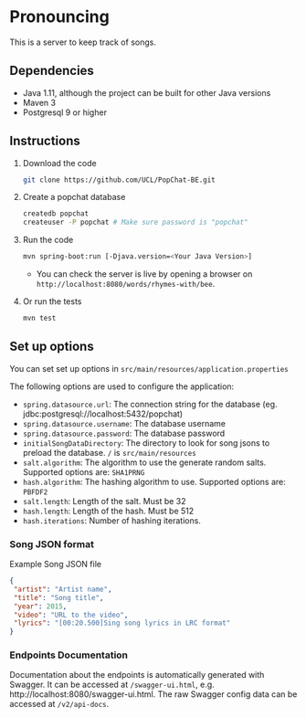 # Pronouncing

This is a server to keep track of songs.


## Dependencies

* Java 1.11, although the project can be built for other Java versions
* Maven 3
* Postgresql 9 or higher


## Instructions

1. Download the code
    ```bash
    git clone https://github.com/UCL/PopChat-BE.git
    ```

1. Create a popchat database
    ```bash
    createdb popchat
    createuser -P popchat # Make sure password is "popchat"
    ```

1. Run the code

    ```bash
    mvn spring-boot:run [-Djava.version=<Your Java Version>]
    ```
    * You can check the server is live by opening a browser on `http://localhost:8080/words/rhymes-with/bee`.

1. Or run the tests

    ```bash
    mvn test
    ```

## Set up options

You can set set up options in `src/main/resources/application.properties`

The following options are used to configure the application:

 - `spring.datasource.url`: The connection string for the database (eg. jdbc:postgresql://localhost:5432/popchat)
 - `spring.datasource.username`: The database username
 - `spring.datasource.password`: The database password
 - `initialSongDataDirectory`: The directory to look for song jsons to preload the database. `/` is `src/main/resources`
 - `salt.algorithm`: The algorithm to use the generate random salts. Supported options are: `SHA1PRNG`
 - `hash.algorithm`: The hashing algorithm to use. Supported options are: `PBFDF2`
 - `salt.length`: Length of the salt. Must be 32
 - `hash.length`: Length of the hash. Must be 512
 - `hash.iterations`: Number of hashing iterations.

### Song JSON format

Example Song JSON file

```json
{
 "artist": "Artist name",
 "title": "Song title",
 "year": 2015,
 "video": "URL to the video",
 "lyrics": "[00:20.500]Sing song lyrics in LRC format"
}
```

### Endpoints Documentation

Documentation about the endpoints is automatically generated with Swagger.
It can be accessed at `/swagger-ui.html`, e.g. http://localhost:8080/swagger-ui.html.
The raw Swagger config data can be accessed at `/v2/api-docs`.
